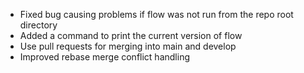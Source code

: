 - Fixed bug causing problems if flow was not run from the repo root directory
- Added a command to print the current version of flow
- Use pull requests for merging into main and develop
- Improved rebase merge conflict handling
